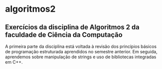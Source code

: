 # algoritmos2
## Exercícios da disciplina de Algoritmos 2 da faculdade de Ciência da Computação
A primeira parte da disciplina está voltada à revisão dos princípios básicos de programação estruturada aprendidos no semestre anterior.
Em seguida, aprendemos sobre manipulação de strings e uso de bibliotecas integradas em C++.

